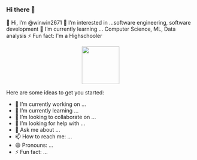 ### Hi there 👋

👋 Hi, I’m @winwin2671
👀 I’m interested in ...software engineering, software development
🌱 I’m currently learning ... Computer Science, ML, Data analysis
⚡ Fun fact: I'm a Highschooler


<div id="header" align="center">
  <img src="[https://media.giphy.com/media/M9gbBd9nbDrOTu1Mqx/giphy.gif](https://media1.giphy.com/media/2IudUHdI075HL02Pkk/giphy.gif)" width="100"/>
</div>


Here are some ideas to get you started:

- 🔭 I’m currently working on ...
- 🌱 I’m currently learning ...
- 👯 I’m looking to collaborate on ...
- 🤔 I’m looking for help with ...
- 💬 Ask me about ...
- 📫 How to reach me: ...
- 😄 Pronouns: ...
- ⚡ Fun fact: ...


